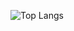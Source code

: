 ![Top Langs](https://github-readme-stats.vercel.app/api/top-langs/?username=l3onrdo&layout=compact)
<!--<img src="https://github-readme-stats.vercel.app/api/top-langs?username=l3onrdo&layout=compact&&theme=dark"/>

**l3onrdo/l3onrdo** is a ✨ _special_ ✨ repository because its `README.md` (this file) appears on your GitHub profile.

Here are some ideas to get you started:

- 🔭 I’m currently working on ...
- 🌱 I’m currently learning ...
- 👯 I’m looking to collaborate on ...
- 🤔 I’m looking for help with ...
- 💬 Ask me about ...
- 📫 How to reach me: ...
- 😄 Pronouns: ...
- ⚡ Fun fact: ...
-->
